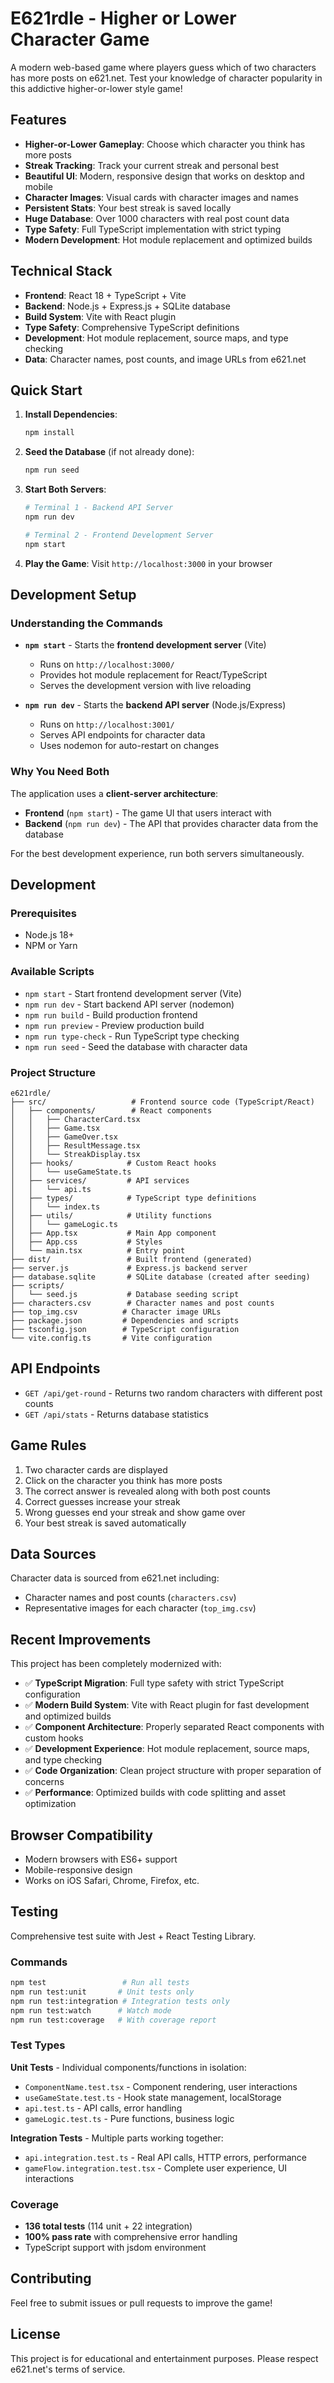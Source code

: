 # E621rdle - Higher or Lower Character Game

A modern web-based game where players guess which of two characters has more posts on e621.net. Test your knowledge of character popularity in this addictive higher-or-lower style game!

## Features

- **Higher-or-Lower Gameplay**: Choose which character you think has more posts
- **Streak Tracking**: Track your current streak and personal best
- **Beautiful UI**: Modern, responsive design that works on desktop and mobile
- **Character Images**: Visual cards with character images and names
- **Persistent Stats**: Your best streak is saved locally
- **Huge Database**: Over 1000 characters with real post count data
- **Type Safety**: Full TypeScript implementation with strict typing
- **Modern Development**: Hot module replacement and optimized builds

## Technical Stack

- **Frontend**: React 18 + TypeScript + Vite
- **Backend**: Node.js + Express.js + SQLite database
- **Build System**: Vite with React plugin
- **Type Safety**: Comprehensive TypeScript definitions
- **Development**: Hot module replacement, source maps, and type checking
- **Data**: Character names, post counts, and image URLs from e621.net

## Quick Start

1. **Install Dependencies**:
   ```bash
   npm install
   ```

2. **Seed the Database** (if not already done):
   ```bash
   npm run seed
   ```

3. **Start Both Servers**:
   ```bash
   # Terminal 1 - Backend API Server
   npm run dev
   
   # Terminal 2 - Frontend Development Server
   npm start
   ```

4. **Play the Game**:
   Visit `http://localhost:3000` in your browser

## Development Setup

### Understanding the Commands

- **`npm start`** - Starts the **frontend development server** (Vite)
  - Runs on `http://localhost:3000/`
  - Provides hot module replacement for React/TypeScript
  - Serves the development version with live reloading

- **`npm run dev`** - Starts the **backend API server** (Node.js/Express)
  - Runs on `http://localhost:3001/`
  - Serves API endpoints for character data
  - Uses nodemon for auto-restart on changes

### Why You Need Both

The application uses a **client-server architecture**:
- **Frontend** (`npm start`) - The game UI that users interact with
- **Backend** (`npm run dev`) - The API that provides character data from the database

For the best development experience, run both servers simultaneously.

## Development

### Prerequisites

- Node.js 18+ 
- NPM or Yarn

### Available Scripts

- `npm start` - Start frontend development server (Vite)
- `npm run dev` - Start backend API server (nodemon)
- `npm run build` - Build production frontend
- `npm run preview` - Preview production build
- `npm run type-check` - Run TypeScript type checking
- `npm run seed` - Seed the database with character data

### Project Structure

```
e621rdle/
├── src/                   # Frontend source code (TypeScript/React)
│   ├── components/        # React components
│   │   ├── CharacterCard.tsx
│   │   ├── Game.tsx
│   │   ├── GameOver.tsx
│   │   ├── ResultMessage.tsx
│   │   └── StreakDisplay.tsx
│   ├── hooks/            # Custom React hooks
│   │   └── useGameState.ts
│   ├── services/         # API services
│   │   └── api.ts
│   ├── types/            # TypeScript type definitions
│   │   └── index.ts
│   ├── utils/            # Utility functions
│   │   └── gameLogic.ts
│   ├── App.tsx           # Main App component
│   ├── App.css           # Styles
│   └── main.tsx          # Entry point
├── dist/                 # Built frontend (generated)
├── server.js             # Express.js backend server
├── database.sqlite       # SQLite database (created after seeding)
├── scripts/
│   └── seed.js           # Database seeding script
├── characters.csv        # Character names and post counts
├── top_img.csv          # Character image URLs
├── package.json         # Dependencies and scripts
├── tsconfig.json        # TypeScript configuration
└── vite.config.ts       # Vite configuration
```

## API Endpoints

- `GET /api/get-round` - Returns two random characters with different post counts
- `GET /api/stats` - Returns database statistics

## Game Rules

1. Two character cards are displayed
2. Click on the character you think has more posts
3. The correct answer is revealed along with both post counts
4. Correct guesses increase your streak
5. Wrong guesses end your streak and show game over
6. Your best streak is saved automatically

## Data Sources

Character data is sourced from e621.net including:
- Character names and post counts (`characters.csv`)
- Representative images for each character (`top_img.csv`)

## Recent Improvements

This project has been completely modernized with:

- ✅ **TypeScript Migration**: Full type safety with strict TypeScript configuration
- ✅ **Modern Build System**: Vite with React plugin for fast development and optimized builds
- ✅ **Component Architecture**: Properly separated React components with custom hooks
- ✅ **Development Experience**: Hot module replacement, source maps, and type checking
- ✅ **Code Organization**: Clean project structure with proper separation of concerns
- ✅ **Performance**: Optimized builds with code splitting and asset optimization

## Browser Compatibility

- Modern browsers with ES6+ support
- Mobile-responsive design
- Works on iOS Safari, Chrome, Firefox, etc.

## Testing

Comprehensive test suite with Jest + React Testing Library.

### Commands

```bash
npm test                 # Run all tests
npm run test:unit       # Unit tests only
npm run test:integration # Integration tests only
npm run test:watch      # Watch mode
npm run test:coverage   # With coverage report
```

### Test Types

**Unit Tests** - Individual components/functions in isolation:
- `ComponentName.test.tsx` - Component rendering, user interactions
- `useGameState.test.ts` - Hook state management, localStorage
- `api.test.ts` - API calls, error handling
- `gameLogic.test.ts` - Pure functions, business logic

**Integration Tests** - Multiple parts working together:
- `api.integration.test.ts` - Real API calls, HTTP errors, performance
- `gameFlow.integration.test.tsx` - Complete user experience, UI interactions

### Coverage
- **136 total tests** (114 unit + 22 integration)
- **100% pass rate** with comprehensive error handling
- TypeScript support with jsdom environment

## Contributing

Feel free to submit issues or pull requests to improve the game!

## License

This project is for educational and entertainment purposes. Please respect e621.net's terms of service.